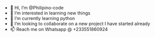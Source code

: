 - 👋 Hi, I’m @Philipino-code
- 👀 I’m interested in learning new things
- 🌱 I’m currently learning python
- 💞️ I’m looking to collaborate on a new project I have started already
- 📫 Reach me on Whatsapp @ +233551860924 



